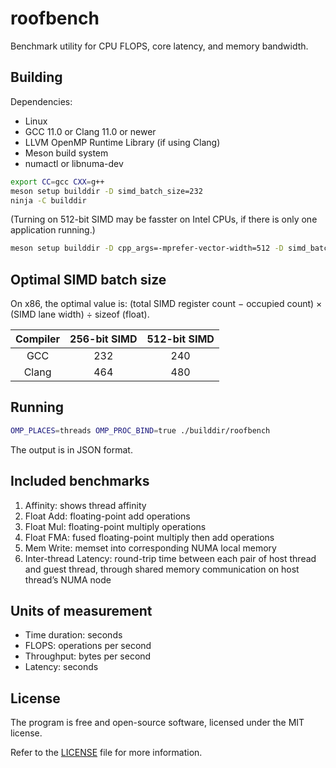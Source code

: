 # roofbench

Benchmark utility for CPU FLOPS, core latency, and memory bandwidth.

## Building

Dependencies:
* Linux
* GCC 11.0 or Clang 11.0 or newer
* LLVM OpenMP Runtime Library (if using Clang)
* Meson build system
* numactl or libnuma-dev

```bash
export CC=gcc CXX=g++
meson setup builddir -D simd_batch_size=232
ninja -C builddir
```

(Turning on 512-bit SIMD may be fasster on Intel CPUs, if there is only one application running.)
```bash
meson setup builddir -D cpp_args=-mprefer-vector-width=512 -D simd_batch_size=464 --wipe
```

## Optimal SIMD batch size

On x86, the optimal value is: (total SIMD register count − occupied count) × (SIMD lane width) ÷ sizeof (float).

| Compiler | 256-bit SIMD | 512-bit SIMD |
|:--------:|:------------:|:------------:|
|   GCC    |      232     |      240     |
|  Clang   |      464     |      480     |

## Running

```bash
OMP_PLACES=threads OMP_PROC_BIND=true ./builddir/roofbench
```

The output is in JSON format.

## Included benchmarks

1. Affinity: shows thread affinity
2. Float Add: floating-point add operations
3. Float Mul: floating-point multiply operations
4. Float FMA: fused floating-point multiply then add operations
5. Mem Write: memset into corresponding NUMA local memory
6. Inter-thread Latency: round-trip time between each pair of host thread and guest thread, through shared memory communication on host thread’s NUMA node

## Units of measurement

* Time duration: seconds
* FLOPS: operations per second
* Throughput: bytes per second
* Latency: seconds

## License

The program is free and open-source software, licensed under the MIT license.

Refer to the [LICENSE](LICENSE) file for more information.
